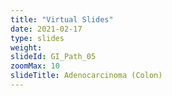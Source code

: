 ```yaml
---
title: "Virtual Slides"
date: 2021-02-17
type: slides
weight:
slideId: GI_Path_05
zoomMax: 10
slideTitle: Adenocarcinoma (Colon)
---
```


